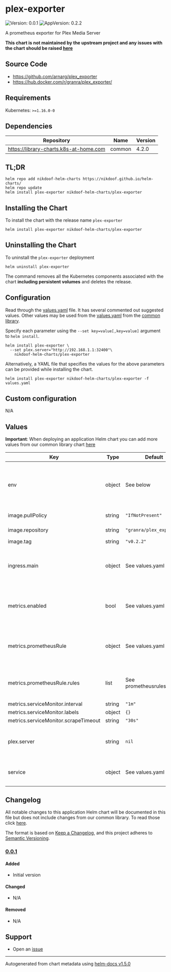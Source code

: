 # plex-exporter

![Version: 0.0.1](https://img.shields.io/badge/Version-0.0.1-informational?style=flat-square) ![AppVersion: 0.2.2](https://img.shields.io/badge/AppVersion-0.2.2-informational?style=flat-square)

A prometheus exporter for Plex Media Server

**This chart is not maintained by the upstream project and any issues with the chart should be raised [here](https://github.com/nikdoof/helm-charts/issues/new/choose)**

## Source Code

* <https://github.com/arnarg/plex_exporter>
* <https://hub.docker.com/r/granra/plex_exporter/>

## Requirements

Kubernetes: `>=1.16.0-0`

## Dependencies

| Repository | Name | Version |
|------------|------|---------|
| https://library-charts.k8s-at-home.com | common | 4.2.0 |

## TL;DR

```console
helm repo add nikdoof-helm-charts https://nikdoof.github.io/helm-charts/
helm repo update
helm install plex-exporter nikdoof-helm-charts/plex-exporter
```

## Installing the Chart

To install the chart with the release name `plex-exporter`

```console
helm install plex-exporter nikdoof-helm-charts/plex-exporter
```

## Uninstalling the Chart

To uninstall the `plex-exporter` deployment

```console
helm uninstall plex-exporter
```

The command removes all the Kubernetes components associated with the chart **including persistent volumes** and deletes the release.

## Configuration

Read through the [values.yaml](./values.yaml) file. It has several commented out suggested values.
Other values may be used from the [values.yaml](https://github.com/k8s-at-home/library-charts/tree/main/charts/stable/common/values.yaml) from the [common library](https://github.com/k8s-at-home/library-charts/tree/main/charts/stable/common).

Specify each parameter using the `--set key=value[,key=value]` argument to `helm install`.

```console
helm install plex-exporter \
  --set plex.server="http://192.168.1.1:32400"\
    nikdoof-helm-charts/plex-exporter
```

Alternatively, a YAML file that specifies the values for the above parameters can be provided while installing the chart.

```console
helm install plex-exporter nikdoof-helm-charts/plex-exporter -f values.yaml
```

## Custom configuration

N/A

## Values

**Important**: When deploying an application Helm chart you can add more values from our common library chart [here](https://github.com/k8s-at-home/library-charts/tree/main/charts/stable/common)

| Key | Type | Default | Description |
|-----|------|---------|-------------|
| env | object | See below | environment variables. See more environment variables in the [plex-exporter documentation](https://github.com/nikdoof/plex-chaos/tree/master/cmd/plex_exporter). |
| image.pullPolicy | string | `"IfNotPresent"` | image pull policy |
| image.repository | string | `"granra/plex_exporter"` | image repository |
| image.tag | string | `"v0.2.2"` | image tag |
| ingress.main | object | See values.yaml | Enable and configure ingress settings for the chart under this key. |
| metrics.enabled | bool | See values.yaml | Enable and configure a Prometheus serviceMonitor for the chart under this key. |
| metrics.prometheusRule | object | See values.yaml | Enable and configure Prometheus Rules for the chart under this key. |
| metrics.prometheusRule.rules | list | See prometheusrules.yaml | Configure additionial rules for the chart under this key. |
| metrics.serviceMonitor.interval | string | `"1m"` |  |
| metrics.serviceMonitor.labels | object | `{}` |  |
| metrics.serviceMonitor.scrapeTimeout | string | `"30s"` |  |
| plex.server | string | `nil` | Server address of your Plex server, as a URL, including the port |
| service | object | See values.yaml | Configures service settings for the chart. |

## Changelog

All notable changes to this application Helm chart will be documented in this file but does not include changes from our common library. To read those click [here](https://github.com/k8s-at-home/library-charts/tree/main/charts/stable/common#changelog).

The format is based on [Keep a Changelog](https://keepachangelog.com/en/1.0.0/), and this project adheres to [Semantic Versioning](https://semver.org/spec/v2.0.0.html).

### [0.0.1]

#### Added

- Initial version

#### Changed

- N/A

#### Removed

- N/A

[0.0.1]: #100

## Support

- Open an [issue](https://github.com/nikdoof/helm-charts/issues/new/choose)

----------------------------------------------
Autogenerated from chart metadata using [helm-docs v1.5.0](https://github.com/norwoodj/helm-docs/releases/v1.5.0)
